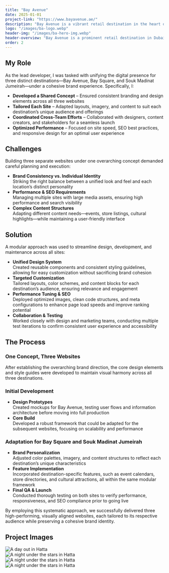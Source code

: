 ```yaml
---
title: "Bay Avenue"
date: 2025-01-01
project-link: "https://www.bayavenue.ae/"
description: "Bay Avenue is a vibrant retail destination in the heart of Business Bay, offering a diverse range of dining, services, and essential stores. This project involved creating design templates for two other retail destinations under Dubai Holding's management."
logo: "/images/ba-logo.webp"
header-img: "/images/ba-hero-img.webp"
header-overview: "Bay Avenue is a prominent retail destination in Dubai, managed by Dubai Holding. The project involved creating a bilingual (Arabic and English) website on Webflow, migrating from an older platform to enhance performance, usability, and SEO. Additionally, the design templates were utilized for two other retail destinations, Bay Square and Souk Madinat Jumeirah, to ensure brand consistency across all three websites."
order: 2
---
```


## My Role
As the lead developer, I was tasked with unifying the digital presence for three distinct destinations—Bay Avenue, Bay Square, and Souk Madinat Jumeirah—under a cohesive brand experience. Specifically, I:

- **Developed a Shared Concept** – Ensured consistent branding and design elements across all three websites  
- **Tailored Each Site** – Adapted layouts, imagery, and content to suit each destination’s unique audience and offerings  
- **Coordinated Cross-Team Efforts** – Collaborated with designers, content creators, and stakeholders for a seamless launch  
- **Optimized Performance** – Focused on site speed, SEO best practices, and responsive design for an optimal user experience  

## Challenges
Building three separate websites under one overarching concept demanded careful planning and execution:

- **Brand Consistency vs. Individual Identity**  
  Striking the right balance between a unified look and feel and each location’s distinct personality  
- **Performance & SEO Requirements**  
  Managing multiple sites with large media assets, ensuring high performance and search visibility  
- **Complex Content Structures**  
  Adapting different content needs—events, store listings, cultural highlights—while maintaining a user-friendly interface  

## Solution
A modular approach was used to streamline design, development, and maintenance across all sites:

- **Unified Design System**  
  Created reusable components and consistent styling guidelines, allowing for easy customization without sacrificing brand cohesion  
- **Targeted Customization**  
  Tailored layouts, color schemes, and content blocks for each destination’s audience, ensuring relevance and engagement  
- **Performance Tuning & SEO**  
  Deployed optimized images, clean code structures, and meta configurations to enhance page load speeds and improve ranking potential  
- **Collaboration & Testing**  
  Worked closely with design and marketing teams, conducting multiple test iterations to confirm consistent user experience and accessibility  

## The Process

### One Concept, Three Websites
After establishing the overarching brand direction, the core design elements and style guides were developed to maintain visual harmony across all three destinations.

### Initial Development
- **Design Prototypes**  
  Created mockups for Bay Avenue, testing user flows and information architecture before moving into full production  
- **Core Build**  
  Developed a robust framework that could be adapted for the subsequent websites, focusing on scalability and performance  

### Adaptation for Bay Square and Souk Madinat Jumeirah
- **Brand Personalization**  
  Adjusted color palettes, imagery, and content structures to reflect each destination’s unique characteristics  
- **Feature Implementation**  
  Incorporated destination-specific features, such as event calendars, store directories, and cultural attractions, all within the same modular framework  
- **Final QA & Launch**  
  Conducted thorough testing on both sites to verify performance, responsiveness, and SEO compliance prior to going live  

By employing this systematic approach, we successfully delivered three high-performing, visually aligned websites, each tailored to its respective audience while preserving a cohesive brand identity.

## Project Images
<section class="py-12 px-[5%]">
  <div class="mx-auto">
    <div class="grid grid-cols-1 md:grid-cols-2 gap-4 w-full items-start">
      <!-- Image 1 -->
      <div class="w-full">
        <img
          src="/images/bay-avenue-final.webp"
          alt="A day out in Hatta"
          class="w-full h-auto object-contain shadow-low dark:shadow-lowInverted"
        />
      </div>
      <!-- Image 2 -->
      <div class="w-full">
        <img
          src="/images/bay-square-final.webp"
          alt="A night under the stars in Hatta"
          class="w-full h-auto object-contain shadow-low dark:shadow-lowInverted"
        />
      </div>
      <!-- Image 3 -->
      <div class="w-full">
        <img
          src="/images/souq-jumeirah-final.webp"
          alt="A night under the stars in Hatta"
          class="w-full h-auto object-contain shadow-low dark:shadow-lowInverted"
        />
      </div>
      <!-- Image 4 -->
      <div class="w-full">
        <img
          src="/images/ba-directory.png"
          alt="A night under the stars in Hatta"
          class="w-full h-auto object-contain shadow-low dark:shadow-lowInverted"
        />
      </div>
    </div>
  </div>
</section>